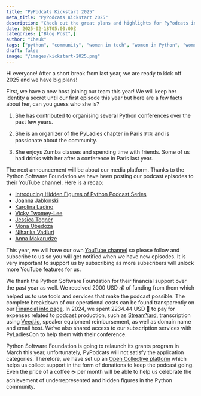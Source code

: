 ```yaml
---
title: "PyPodcats Kickstart 2025"
meta_title: "PyPodcats Kickstart 2025"
description: "Check out the great plans and highlights for PyPodcats in 2025"
date: 2025-02-18T05:00:00Z
categories: ["Blog Post",]
author: "Cheuk"
tags: ["python", "community", "women in tech", "women in Python", "women in open source"]
draft: false
image: "/images/kickstart-2025.png"
---
```


Hi everyone! After a short break from last year, we are ready to kick off 2025 and we have big plans!

First, we have a new host joining our team this year! We will keep her identity a secret until our first episode this year but here are a few facts about her, can you guess who she is?

1. She has contributed to organising several Python conferences over the past few years.

2. She is an organizer of the PyLadies chapter in Paris 🇫🇷 and is passionate about the community.

3. She enjoys Zumba classes and spending time with friends. Some of us had drinks with her after a conference in Paris last year.

The next announcement will be about our media platform. Thanks to the Python Software Foundation we have been posting our podcast episodes to their YouTube channel. Here is a recap:

- [Introducing Hidden Figures of Python Podcast Series](https://pypodcats.live/episodes/ep-0)
- [Joanna Jablonski](https://pypodcats.live/episodes/ep-1)
- [Karolina Ladino](https://pypodcats.live/episodes/ep-2)
- [Vicky Twomey-Lee](https://pypodcats.live/episodes/ep-3)
- [Jessica Tegner](https://pypodcats.live/episodes/ep-4)
- [Mona Obedoza](https://pypodcats.live/episodes/ep-5)
- [Niharika Vadluri](https://pypodcats.live/episodes/ep-6)
- [Anna Makarudze](https://pypodcats.live/episodes/ep-7)

This year, we will have our own [YouTube channel](https://www.youtube.com/@PyPodcats) so please follow and subscribe to us so you will get notified when we have new episodes. It is very important to support us by subscribing as more subscribers will unlock more YouTube features for us.

We thank the Python Software Foundation for their financial support over the past year as well. We received 2000 USD 💰 of funding from them which helped us to use tools and services that make the podcast possible. The complete breakdown of our operational costs can be found transparently on our [Financial info page](https://pypodcats.live/about/financials/). In 2024, we spent 2234.44 USD 💸 to pay for expenses related to podcast production, such as [StreamYard](https://streamyard.com/pal/c/5633886810406912), transcription using [Veed.io](https://veed.cello.so/o8ZKNYc1twy), speaker equipment reimbursement, as well as domain name and email host. We’ve also shared access to our subscription services with PyLadiesCon to help them with their conference. 


Python Software Foundation is going to relaunch its grants program in March this year, unfortunately, PyPodcats will not satisfy the application categories. Therefore, we have set up an [Open Collective platform](https://opencollective.com/pypodcats) which helps us collect support in the form of donations to keep the podcast going. Even the price of a coffee ☕️ per month will be able to help us celebrate the achievement of underrepresented and hidden figures in the Python community.


